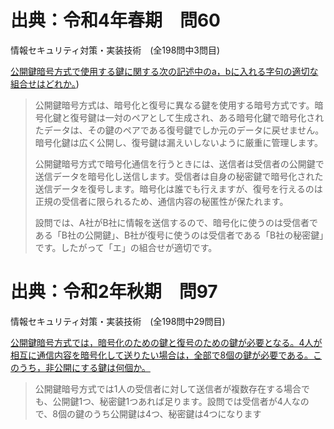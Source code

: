 # 出典：令和4年春期　問60
情報セキュリティ対策・実装技術　(全198問中3問目)

[公開鍵暗号方式で使用する鍵に関する次の記述中のa，bに入れる字句の適切な組合せはどれか。](https://www.itpassportsiken.com/bunya.php?m=23&s=3&no=3))

> 公開鍵暗号方式は、暗号化と復号に異なる鍵を使用する暗号方式です。暗号化鍵と復号鍵は一対のペアとして生成され、ある暗号化鍵で暗号化されたデータは、その鍵のペアである復号鍵でしか元のデータに戻せません。暗号化鍵は広く公開し、復号鍵は漏えいしないように厳重に管理します。
>
> 公開鍵暗号方式で暗号化通信を行うときには、送信者は受信者の公開鍵で送信データを暗号化し送信します。受信者は自身の秘密鍵で暗号化された送信データを復号します。暗号化は誰でも行えますが、復号を行えるのは正規の受信者に限られるため、通信内容の秘匿性が保たれます。
>
> 設問では、A社がB社に情報を送信するので、暗号化に使うのは受信者である「B社の公開鍵」、B社が復号に使うのは受信者である「B社の秘密鍵」です。したがって「エ」の組合せが適切です。

# 出典：令和2年秋期　問97
情報セキュリティ対策・実装技術　(全198問中29問目)

[公開鍵暗号方式では，暗号化のための鍵と復号のための鍵が必要となる。4人が相互に通信内容を暗号化して送りたい場合は，全部で8個の鍵が必要である。このうち，非公開にする鍵は何個か。
](https://www.itpassportsiken.com/bunya.php?m=23&s=3&no=29)

> 公開鍵暗号方式では1人の受信者に対して送信者が複数存在する場合でも、公開鍵1つ、秘密鍵1つあれば足ります。設問では受信者が4人なので、8個の鍵のうち公開鍵は4つ、秘密鍵は4つになります
